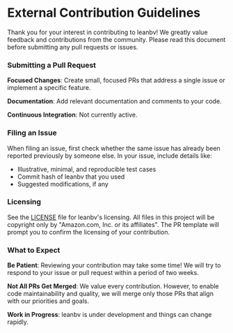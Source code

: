 # External Contribution Guidelines

Thank you for your interest in contributing to leanbv! We greatly value
feedback and contributions from the community. Please read this
document before submitting any pull requests or issues.

### Submitting a Pull Request

**Focused Changes**: Create small, focused PRs that address a single
issue or implement a specific feature.

**Documentation**: Add relevant documentation and comments to your
code.

**Continuous Integration**: Not currently active.

### Filing an Issue

When filing an issue, first check whether the same issue has already
been reported previously by someone else. In your issue, include
details like:

- Illustrative, minimal, and reproducible test cases
- Commit hash of leanbv that you used
- Suggested modifications, if any

### Licensing

See the
[LICENSE](https://github.com/leanprover/leanbv/blob/main/LICENSE) file
for leanbv's licensing. All files in this project will be copyright
only by "Amazon.com, Inc. or its affiliates". The PR template will
prompt you to confirm the licensing of your contribution.

### What to Expect

**Be Patient**: Reviewing your contribution may take some time!  We
will try to respond to your issue or pull request within a period of
two weeks.

**Not All PRs Get Merged**: We value every contribution. However, to
enable code maintainability and quality, we will merge only those PRs
that align with our priorities and goals.

**Work in Progress**: leanbv is under development and things can
change rapidly.
